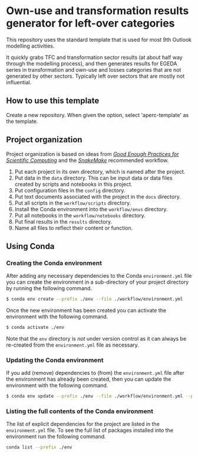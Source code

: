 # Own-use and transformation results generator for left-over categories 
This repository uses the standard template that is used for most 9th Outlook modelling activities.

It quickly grabs TFC and transformation sector results (at about half way through the modelling process), and then generates results for EGEDA series in transformation and own-use and losses categories that are not generated by other sectors. Typically left over sectors that are mostly not influential.

## How to use this template
Create a new repository. When given the option, select 'aperc-template' as the template.

## Project organization

Project organization is based on ideas from [_Good Enough Practices for Scientific Computing_](https://journals.plos.org/ploscompbiol/article?id=10.1371/journal.pcbi.1005510) and the [_SnakeMake_](https://snakemake.readthedocs.io/en/stable/snakefiles/deployment.html) recommended workflow. 

1. Put each project in its own directory, which is named after the project.
2. Put data in the `data` directory. This can be input data or data files created by scripts and notebooks in this project.
3. Put configuration files in the `config` directory.
4. Put text documents associated with the project in the `docs` directory.
5. Put all scripts in the `workflow/scripts` directory.
6. Install the Conda environment into the `workflow/envs` directory. 
7. Put all notebooks in the `workflow/notebooks` directory.
8. Put final results in the `results` directory.
9. Name all files to reflect their content or function.

## Using Conda

### Creating the Conda environment

After adding any necessary dependencies to the Conda `environment.yml` file you can create the 
environment in a sub-directory of your project directory by running the following command.

```bash
$ conda env create --prefix ./env --file ./workflow/environment.yml
```
Once the new environment has been created you can activate the environment with the following 
command.

```bash
$ conda activate ./env
```

Note that the `env` directory is *not* under version control as it can always be re-created from 
the `environment.yml` file as necessary.

### Updating the Conda environment

If you add (remove) dependencies to (from) the `environment.yml` file after the environment has 
already been created, then you can update the environment with the following command.

```bash
$ conda env update --prefix ./env --file ./workflow/environment.yml --prune
```

### Listing the full contents of the Conda environment

The list of explicit dependencies for the project are listed in the `environment.yml` file. To see the full list of packages installed into the environment run the following command.

```bash
conda list --prefix ./env
```

